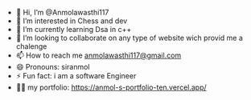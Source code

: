 - 👋 Hi, I’m @Anmolawasthi117
- 👀 I’m interested in Chess and dev
- 🌱 I’m currently learning Dsa in c++
- 💞️ I’m looking to collaborate on any type of website wich provid me a chalenge
- 📫 How to reach me anmolawasthi117@gmail.com
- 😄 Pronouns: siranmol
- ⚡ Fun fact: i am a software Engineer
- 😶‍🌫️ my portfolio: https://anmol-s-portfolio-ten.vercel.app/
<!---
Anmolawasthi117/Anmolawasthi117 is a ✨ special ✨ repository because its `README.md` (this file) appears on your GitHub profile.
You can click the Preview link to take a look at your changes.
--->
